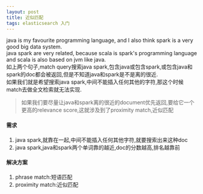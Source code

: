 ```yaml
---
layout: post
title: 近似匹配
tags: elasticsearch 入门
---
```


java is my favourite programming language, and I also think spark is a very good big data system.  
java spark are very related, because scala is spark's programming language and scala is also based on jvm like java.  
如上两个句子,match query搜索java spark,包含java或包含spark,或包含java和spark的doc都会被返回,但是不知道java和spark是不是离的很近.  
如果我们就是希望搜索java spark,中间不能插入任何其他的字符,那这个时候match去做全文检索就无法实现.

> 如果我们要尽量让java和spark离的很近的document优先返回,要给它一个更高的relevance score,这就涉及到了proximity match,近似匹配

#### 需求
1. java spark,就靠在一起,中间不能插入任何其他字符,就要搜索出来这种doc
2. java spark,java和spark两个单词靠的越近,doc的分数越高,排名越靠前

#### 解决方案
1. phrase match:短语匹配
2. proximity match:近似匹配